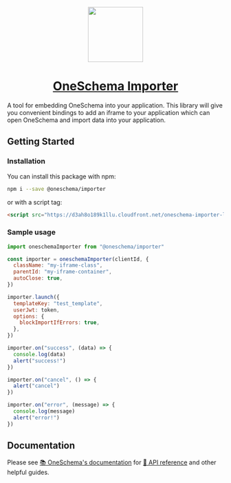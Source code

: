 <p align="center">
  <a href="https://www.oneschema.co/">
    <img src="https://uploads-ssl.webflow.com/62902d243ad8aef519be0d3e/62902d243ad8ae4014be0e97_oneschema-256.png" height="128">
    <h1 align="center">OneSchema Importer</h1>
  </a>
</p>

A tool for embedding OneSchema into your application. This library will give you convenient bindings to add an iframe to your application which can open OneSchema and import data into your application.

## Getting Started

### Installation

You can install this package with npm:

```bash
npm i --save @oneschema/importer
```

or with a script tag:

```html
<script src="https://d3ah8o189k1llu.cloudfront.net/oneschema-importer-latest.min.js"></script>
```

### Sample usage

```javascript
import oneschemaImporter from "@oneschema/importer"

const importer = oneschemaImporter(clientId, {
  className: "my-iframe-class",
  parentId: "my-iframe-container",
  autoClose: true,
})

importer.launch({
  templateKey: "test_template",
  userJwt: token,
  options: {
    blockImportIfErrors: true,
  },
})

importer.on("success", (data) => {
  console.log(data)
  alert("success!")
})

importer.on("cancel", () => {
  alert("cancel")
})

importer.on("error", (message) => {
  console.log(message)
  alert("error!")
})
```

## Documentation

Please see [📚 OneSchema's documentation](https://docs.oneschema.co/) for [📒 API reference](https://oneschema.readme.io/docs/api-reference) and other helpful guides.
